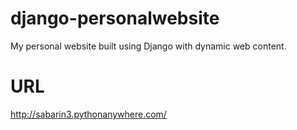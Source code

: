 # django-personalwebsite
My personal website built using Django with dynamic web content.

URL
===
http://sabarin3.pythonanywhere.com/




